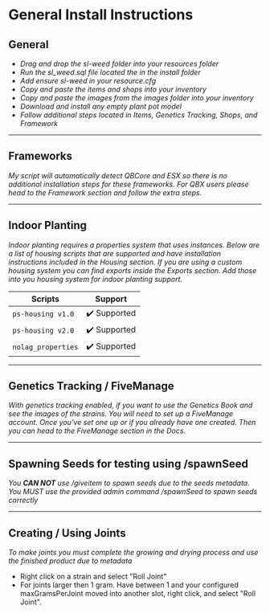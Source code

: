 # General Install Instructions

## General
- *Drag and drop the sl-weed folder into your resources folder*
- *Run the sl_weed.sql file located the in the install folder*
- *Add ensure sl-weed in your resource.cfg*
- *Copy and paste the items and shops into your inventory*
- *Copy and paste the images from the images folder into your inventory*
- *Download and install any empty plant pot model*
- *Follow additional steps located in Items, Genetics Tracking, Shops, and Framework*

---

## Frameworks
*My script will automatically detect QBCore and ESX so there is no additional installation steps for these frameworks. For QBX users please head to the Framework section and follow the extra steps.*

---

## Indoor Planting
*Indoor planting requires a properties system that uses instances. Below are a list of housing scripts that are supported and have installation instructions included in the Housing section. If you are using a custom housing system you can find exports inside the Exports section. Add those into you housing system for indoor planting support.*

| Scripts                 | Support                       |
| ----------------------- | ----------------------------- |
| `ps-housing v1.0`       |   ✔️   Supported               |
| `ps-housing v2.0`       |   ✔️   Supported               |
| `nolag_properties`      |   ✔️   Supported               |


---

## Genetics Tracking / FiveManage
*With genetics tracking enabled, if you want to use the Genetics Book and see the images of the strains. You will need to set up a FiveManage account. Once you've set one up or if you already have one created. Then you can head to the FiveManage section in the Docs.*

---

## Spawning Seeds for testing using /spawnSeed
*You **CAN NOT** use /giveitem to spawn seeds due to the seeds metadata. You MUST use the provided admin command /spawnSeed to spawn seeds correctly*

---

## Creating / Using Joints
*To make joints you must complete the growing and drying process and use the finished product due to metadata*

- Right click on a strain and select "Roll Joint"
- For joints larger then 1 gram. Have between 1 and your configured maxGramsPerJoint moved into another slot, right click, and select "Roll Joint".

